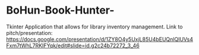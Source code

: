# BoHun-Book-Hunter-
Tkinter Application that allows for library inventory management. Link to pitch/presentation: https://docs.google.com/presentation/d/1ZY8O4y5UxjL85U4bEUQnlQIUVs4Fxm7tWhL7RKIFYqk/edit#slide=id.g2c24b72272_3_46
